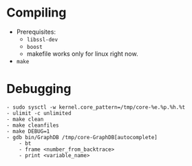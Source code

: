 # Compiling
- Prerequisites:
    - `libssl-dev`
    - `boost`
    - makefile works only for linux right now.
- `make`

# Debugging
    - sudo sysctl -w kernel.core_pattern=/tmp/core-%e.%p.%h.%t
    - ulimit -c unlimited
    - make clean
    - make cleanfiles
    - make DEBUG=1
    - gdb bin/GraphDB /tmp/core-GraphDB[autocomplete]
        - bt
        - frame <number_from_backtrace>
        - print <variable_name>